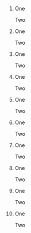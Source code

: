 1.  One
    
    Two
    
2.  One
    
    Two
    
3.  One
    
    Two
    
4.  One
    
    Two
    
5.  One
    
    Two
    
6.  One
    
    Two
    
7.  One
    
    Two
    
8.  One
    
    Two
    
9.  One
    
    Two
    
10. One
    
    Two